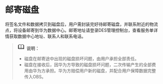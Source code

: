 # 邮寄磁盘<a name="des_01_0008"></a>

将签名文件和数据拷贝到磁盘后，用户需封装完好待邮寄磁盘，并联系附近的物流点，将设备邮寄到华为数据中心。邮寄地址请登录DES管理控制台，查看服务单详情获取数据中心地址、联系人和联系电话。

>![](public_sys-resources/icon-note.gif) **说明：** 
>-   磁盘在邮寄途中出现的磁盘损坏问题，由用户承担全部责任。
>-   磁盘在接收后，因华为方导致的磁盘损坏问题，二次传输产生的全部费用由华为方承担。华为方赔偿用户新的磁盘，并配合用户保障数据完整传入OBS。

